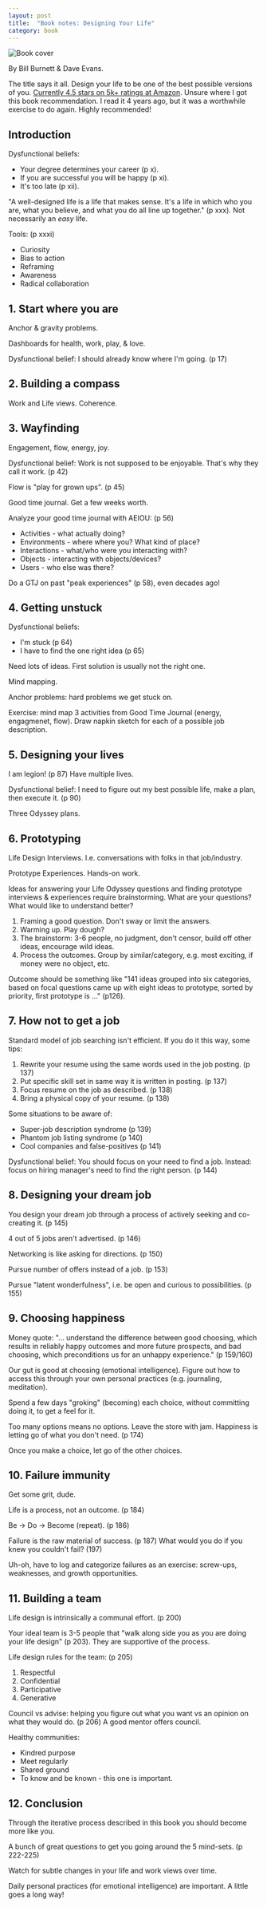 ```yaml
---
layout: post
title:  "Book notes: Designing Your Life"
category: book
---
```


![Book cover](/assets/designing-your-life.jpg)

By Bill Burnett & Dave Evans.

The title says it all. Design your life to be one of the best possible versions of you. [Currently 4.5 stars on 5k+ ratings at Amazon](https://www.amazon.com/Designing-Your-Life-Well-Lived-Joyful/dp/1101875321). Unsure where I got this book recommendation. I read it 4 years ago, but it was a worthwhile exercise to do again. Highly recommended!

## Introduction

Dysfunctional beliefs:
* Your degree determines your career (p x).
* If you are successful you will be happy (p xi).
* It's too late (p xii).

"A well-designed life is a life that makes sense. It's a life in which who you are, what you believe, and what you do all line up together." (p xxx). Not necessarily an *easy* life.

Tools: (p xxxi)
* Curiosity
* Bias to action
* Reframing
* Awareness
* Radical collaboration

## 1. Start where you are

Anchor & gravity problems.

Dashboards for health, work, play, & love.

Dysfunctional belief: I should already know where I'm going. (p 17)

## 2. Building a compass

Work and Life views. Coherence.

## 3. Wayfinding

Engagement, flow, energy, joy.

Dysfunctional belief: Work is not supposed to be enjoyable. That's why they call it work. (p 42)

Flow is "play for grown ups". (p 45)

Good time journal. Get a few weeks worth.

Analyze your good time journal with AEIOU: (p 56)
* Activities - what actually doing?
* Environments - where where you? What kind of place?
* Interactions - what/who were you interacting with?
* Objects - interacting with objects/devices?
* Users - who else was there?

Do a GTJ on past "peak experiences" (p 58), even decades ago!

## 4. Getting unstuck

Dysfunctional beliefs:
* I'm stuck (p 64)
* I have to find the one right idea (p 65)

Need lots of ideas. First solution is usually not the right one.

Mind mapping.

Anchor problems: hard problems we get stuck on.

Exercise: mind map 3 activities from Good Time Journal (energy, engagmenet, flow). Draw napkin sketch for each of a possible job description.

## 5. Designing your lives

I am legion! (p 87) Have multiple lives.

Dysfunctional belief: I need to figure out my best possible life, make a plan, then execute it. (p 90)

Three Odyssey plans.

## 6. Prototyping

Life Design Interviews. I.e. conversations with folks in that job/industry.

Prototype Experiences. Hands-on work.

Ideas for answering your Life Odyssey questions and finding prototype interviews & experiences require brainstorming. What are your questions? What would like to understand better?
1. Framing a good question. Don't sway or limit the answers.
2. Warming up. Play dough?
3. The brainstorm: 3-6 people, no judgment, don't censor, build off other ideas, encourage wild ideas.
4. Process the outcomes. Group by similar/category, e.g. most exciting, if money were no object, etc.

Outcome should be something like "141 ideas grouped into six categories, based on focal questions came up with eight ideas to prototype, sorted by priority, first prototype is ..." (p126).

## 7. How not to get a job

Standard model of job searching isn't efficient. If you do it this way, some tips:
1. Rewrite your resume using the same words used in the job posting. (p 137)
2. Put specific skill set in same way it is written in posting. (p 137)
3. Focus resume on the job as described. (p 138)
4. Bring a physical copy of your resume. (p 138)

Some situations to be aware of:
* Super-job description syndrome (p 139)
* Phantom job listing syndrome (p 140)
* Cool companies and false-positives (p 141)

Dysfunctional belief: You should focus on your need to find a job. Instead: focus on hiring manager's need to find the right person. (p 144)

## 8. Designing your dream job

You design your dream job through a process of actively seeking and co-creating it. (p 145)

4 out of 5 jobs aren't advertised. (p 146)

Networking is like asking for directions. (p 150)

Pursue number of offers instead of a job. (p 153)

Pursue "latent wonderfulness", i.e. be open and curious to possibilities. (p 155)

## 9. Choosing happiness

Money quote: "... understand the difference between good choosing, which results in reliably happy outcomes and more future prospects, and bad choosing, which preconditions us for an unhappy experience." (p 159/160)

Our gut is good at choosing (emotional intelligence). Figure out how to access this through your own personal practices (e.g. journaling, meditation).

Spend a few days "groking" (becoming) each choice, without committing doing it, to get a feel for it.

Too many options means no options. Leave the store with jam. Happiness is letting go of what you don't need. (p 174)

Once you make a choice, let go of the other choices.

## 10. Failure immunity

Get some grit, dude.

Life is a process, not an outcome. (p 184)

Be -> Do -> Become (repeat). (p 186)

Failure is the raw material of success. (p 187) What would you do if you knew you couldn't fail? (197)

Uh-oh, have to log and categorize failures as an exercise: screw-ups, weaknesses, and growth opportunities.

## 11. Building a team

Life design is intrinsically a communal effort. (p 200)

Your ideal team is 3-5 people that "walk along side you as you are doing your life design" (p 203). They are supportive of the process.

Life design rules for the team: (p 205)
1. Respectful
2. Confidential
3. Participative
4. Generative

Council vs advise: helping you figure out what you want vs an opinion on what they would do. (p 206) A good mentor offers council.

Healthy communities:
* Kindred purpose
* Meet regularly
* Shared ground
* To know and be known - this one is important. 
 
## 12. Conclusion

Through the iterative process described in this book you should become more like you.

A bunch of great questions to get you going around the 5 mind-sets. (p 222-225)

Watch for subtle changes in your life and work views over time.

Daily personal practices (for emotional intelligence) are important. A little goes a long way!

